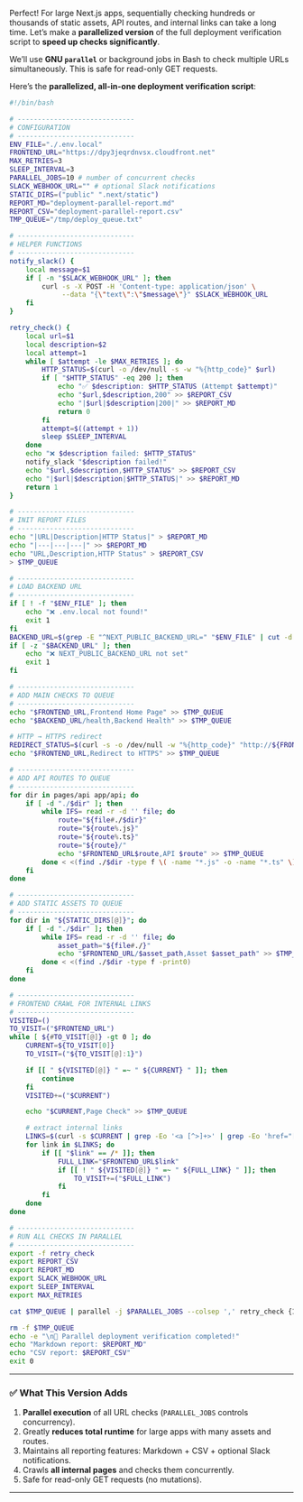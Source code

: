 Perfect! For large Next.js apps, sequentially checking hundreds or thousands of static assets, API routes, and internal links can take a long time. Let’s make a **parallelized version** of the full deployment verification script to **speed up checks significantly**.

We’ll use **GNU `parallel`** or background jobs in Bash to check multiple URLs simultaneously. This is safe for read-only GET requests.

Here’s the **parallelized, all-in-one deployment verification script**:

```bash
#!/bin/bash

# -----------------------------
# CONFIGURATION
# -----------------------------
ENV_FILE="./.env.local"
FRONTEND_URL="https://dpy3jeqrdnvsx.cloudfront.net"
MAX_RETRIES=3
SLEEP_INTERVAL=3
PARALLEL_JOBS=10 # number of concurrent checks
SLACK_WEBHOOK_URL="" # optional Slack notifications
STATIC_DIRS=("public" ".next/static")
REPORT_MD="deployment-parallel-report.md"
REPORT_CSV="deployment-parallel-report.csv"
TMP_QUEUE="/tmp/deploy_queue.txt"

# -----------------------------
# HELPER FUNCTIONS
# -----------------------------
notify_slack() {
    local message=$1
    if [ -n "$SLACK_WEBHOOK_URL" ]; then
        curl -s -X POST -H 'Content-type: application/json' \
             --data "{\"text\":\"$message\"}" $SLACK_WEBHOOK_URL
    fi
}

retry_check() {
    local url=$1
    local description=$2
    local attempt=1
    while [ $attempt -le $MAX_RETRIES ]; do
        HTTP_STATUS=$(curl -o /dev/null -s -w "%{http_code}" $url)
        if [ "$HTTP_STATUS" -eq 200 ]; then
            echo "✅ $description: $HTTP_STATUS (Attempt $attempt)"
            echo "$url,$description,200" >> $REPORT_CSV
            echo "|$url|$description|200|" >> $REPORT_MD
            return 0
        fi
        attempt=$((attempt + 1))
        sleep $SLEEP_INTERVAL
    done
    echo "❌ $description failed: $HTTP_STATUS"
    notify_slack "$description failed!"
    echo "$url,$description,$HTTP_STATUS" >> $REPORT_CSV
    echo "|$url|$description|$HTTP_STATUS|" >> $REPORT_MD
    return 1
}

# -----------------------------
# INIT REPORT FILES
# -----------------------------
echo "|URL|Description|HTTP Status|" > $REPORT_MD
echo "|---|---|---|" >> $REPORT_MD
echo "URL,Description,HTTP Status" > $REPORT_CSV
> $TMP_QUEUE

# -----------------------------
# LOAD BACKEND URL
# -----------------------------
if [ ! -f "$ENV_FILE" ]; then
    echo "❌ .env.local not found!"
    exit 1
fi
BACKEND_URL=$(grep -E "^NEXT_PUBLIC_BACKEND_URL=" "$ENV_FILE" | cut -d '=' -f2)
if [ -z "$BACKEND_URL" ]; then
    echo "❌ NEXT_PUBLIC_BACKEND_URL not set"
    exit 1
fi

# -----------------------------
# ADD MAIN CHECKS TO QUEUE
# -----------------------------
echo "$FRONTEND_URL,Frontend Home Page" >> $TMP_QUEUE
echo "$BACKEND_URL/health,Backend Health" >> $TMP_QUEUE

# HTTP → HTTPS redirect
REDIRECT_STATUS=$(curl -s -o /dev/null -w "%{http_code}" "http://${FRONTEND_URL#https://}")
echo "$FRONTEND_URL,Redirect to HTTPS" >> $TMP_QUEUE

# -----------------------------
# ADD API ROUTES TO QUEUE
# -----------------------------
for dir in pages/api app/api; do
    if [ -d "./$dir" ]; then
        while IFS= read -r -d '' file; do
            route="${file#./$dir}"
            route="${route%.js}"
            route="${route%.ts}"
            route="${route}/"
            echo "$FRONTEND_URL$route,API $route" >> $TMP_QUEUE
        done < <(find ./$dir -type f \( -name "*.js" -o -name "*.ts" \) -print0)
    fi
done

# -----------------------------
# ADD STATIC ASSETS TO QUEUE
# -----------------------------
for dir in "${STATIC_DIRS[@]}"; do
    if [ -d "./$dir" ]; then
        while IFS= read -r -d '' file; do
            asset_path="${file#./}"
            echo "$FRONTEND_URL/$asset_path,Asset $asset_path" >> $TMP_QUEUE
        done < <(find ./$dir -type f -print0)
    fi
done

# -----------------------------
# FRONTEND CRAWL FOR INTERNAL LINKS
# -----------------------------
VISITED=()
TO_VISIT=("$FRONTEND_URL")
while [ ${#TO_VISIT[@]} -gt 0 ]; do
    CURRENT=${TO_VISIT[0]}
    TO_VISIT=("${TO_VISIT[@]:1}")

    if [[ " ${VISITED[@]} " =~ " ${CURRENT} " ]]; then
        continue
    fi
    VISITED+=("$CURRENT")

    echo "$CURRENT,Page Check" >> $TMP_QUEUE

    # extract internal links
    LINKS=$(curl -s $CURRENT | grep -Eo '<a [^>]+>' | grep -Eo 'href="[^"]+"' | cut -d'"' -f2)
    for link in $LINKS; do
        if [[ "$link" == /* ]]; then
            FULL_LINK="$FRONTEND_URL$link"
            if [[ ! " ${VISITED[@]} " =~ " ${FULL_LINK} " ]]; then
                TO_VISIT+=("$FULL_LINK")
            fi
        fi
    done
done

# -----------------------------
# RUN ALL CHECKS IN PARALLEL
# -----------------------------
export -f retry_check
export REPORT_CSV
export REPORT_MD
export SLACK_WEBHOOK_URL
export SLEEP_INTERVAL
export MAX_RETRIES

cat $TMP_QUEUE | parallel -j $PARALLEL_JOBS --colsep ',' retry_check {1} {2}

rm -f $TMP_QUEUE
echo -e "\n🎉 Parallel deployment verification completed!"
echo "Markdown report: $REPORT_MD"
echo "CSV report: $REPORT_CSV"
exit 0
```

---

### ✅ What This Version Adds

1. **Parallel execution** of all URL checks (`PARALLEL_JOBS` controls concurrency).
2. Greatly **reduces total runtime** for large apps with many assets and routes.
3. Maintains all reporting features: Markdown + CSV + optional Slack notifications.
4. Crawls **all internal pages** and checks them concurrently.
5. Safe for read-only GET requests (no mutations).

---


